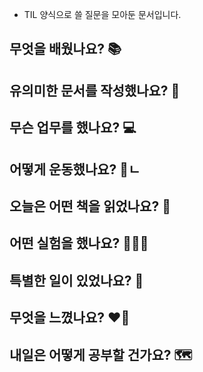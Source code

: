 - TIL 양식으로 쓸 질문을 모아둔 문서입니다.

## 무엇을 배웠나요? 📚

## 유의미한 문서를 작성했나요? 📝

## 무슨 업무를 했나요? 💻

## 어떻게 운동했나요? 🦾ㄴ

## 오늘은 어떤 책을 읽었나요? 📖

## 어떤 실험을 했나요? 👩🏻‍🔬

## 특별한 일이 있었나요? 🧳

## 무엇을 느꼈나요? ❤️‍🔥

## 내일은 어떻게 공부할 건가요? 🗺